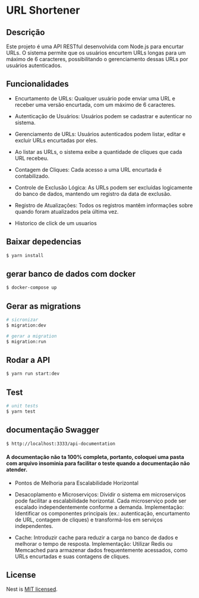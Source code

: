 # URL Shortener 

## Descrição 
<p> 
Este projeto é uma API RESTful desenvolvida com Node.js para encurtar URLs. O sistema permite que os usuários encurtem URLs longas para um máximo de 6 caracteres, possibilitando o gerenciamento dessas URLs por usuários autenticados.
</p>

## Funcionalidades

- Encurtamento de URLs: Qualquer usuário pode enviar uma URL e receber uma versão encurtada, com um máximo de 6 caracteres.

- Autenticação de Usuários: Usuários podem se cadastrar e autenticar no sistema.

- Gerenciamento de URLs:
Usuários autenticados podem listar, editar e excluir URLs encurtadas por eles.

- Ao listar as URLs, o sistema exibe a quantidade de cliques que cada URL recebeu.

- Contagem de Cliques: Cada acesso a uma URL encurtada é contabilizado.

- Controle de Exclusão Lógica: As URLs podem ser excluídas logicamente do banco de dados, mantendo um registro da data de exclusão.

- Registro de Atualizações: Todos os registros mantêm informações sobre quando foram atualizados pela última vez.

- Historico de click de um usuarios 

## Baixar depedencias

```bash
$ yarn install
```

## gerar banco de dados com docker

```bash
$ docker-compose up
```

## Gerar as migrations

```bash
# sicronizar 
$ migration:dev

# gerar a migration
$ migration:run
```

## Rodar a API

```bash
$ yarn run start:dev
```

## Test

```bash
# unit tests
$ yarn test 
```

## documentação Swagger

```bash
$ http://localhost:3333/api-documentation
```
#### A documentação não ta 100% completa, portanto, coloquei uma pasta com arquivo insominia para facilitar o teste quando a documentação não atender.

- Pontos de Melhoria para Escalabilidade Horizontal

- Desacoplamento e Microserviços:
 Dividir o sistema em microserviços pode facilitar a escalabilidade horizontal. Cada microserviço pode ser escalado independentemente conforme a demanda.
 Implementação: Identificar os componentes principais (ex.: autenticação, encurtamento de URL, contagem de cliques) e transformá-los em serviços independentes.

- Cache:
 Introduzir cache para reduzir a carga no banco de dados e melhorar o tempo de resposta.
 Implementação: Utilizar Redis ou Memcached para armazenar dados frequentemente acessados, como URLs encurtadas e suas contagens de cliques.

## License

Nest is [MIT licensed](LICENSE).
